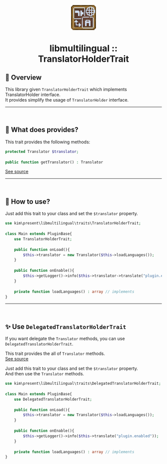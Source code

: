 <div align="center">
  <a href="https://github.com/presentkim-pm/libmultilingual" target="_blank">
    <img src="https://raw.githubusercontent.com/presentkim-pm/libmultilingual/main/assets/icon.png" alt="Logo" width="80" height="80"/>
  </a>
  <h1>libmultilingual :: TranslatorHolderTrait</h1>
</div>

## :tada: Overview

This library given `TranslatorHolderTrait` which implements TranslatorHolder interface.  
It provides simplify the usage of `TranslatorHolder` interface.

-----
<br/>

## :book: What does provides?

This trait provides the following methods:

```php
protected Translator $translator;

public function getTranslator() : Translator
```

[See source](https://github.com/presentkim-pm/libmultilingual/blob/main/src/kim/present/libmultilingual/traits/TranslatorHolderTrait.php)

-----
<br/>

## :book: How to use?

Just add this trait to your class and set the `$translator` property.

```php  
use kim\present\libmultilingual\traits\TranslatorHolderTrait;  

class Main extends PluginBase{  
    use TranslatorHolderTrait;  

    public function onLoad(){  
        $this->translator = new Translator($this->loadLanguages());  
    }
    
    public function onEnable(){
        $this->getLogger()->info($this->translator->translate("plugin.enabled"));
    }
    
    private function loadLanguages() : array // implements
}  
````

-----
<br/>

## :sparkles: Use `DelegatedTranslatorHolderTrait`

If you want delegate the `Translator` methods, you can use `DelegatedTranslatorHolderTrait`.

This trait provides the all of `Translator` methods.  
[See source](https://github.com/presentkim-pm/libmultilingual/blob/main/src/kim/present/libmultilingual/traits/DelegatedTranslatorHolderTrait.php)

Just add this trait to your class and set the `$translator` property.  
And then use the `Translator` methods.

```php  
use kim\present\libmultilingual\traits\DelegatedTranslatorHolderTrait;  

class Main extends PluginBase{  
    use DelegatedTranslatorHolderTrait;  

    public function onLoad(){  
        $this->translator = new Translator($this->loadLanguages());  
    }
    
    public function onEnable(){
        $this->getLogger()->info($this->translate("plugin.enabled"));
    }
    
    private function loadLanguages() : array // implements
}  
````